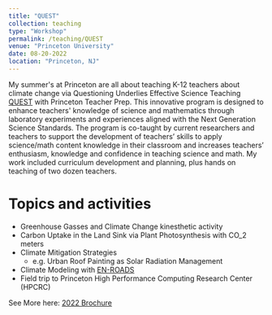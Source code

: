 ```yaml
---
title: "QUEST"
collection: teaching
type: "Workshop"
permalink: /teaching/QUEST
venue: "Princeton University"
date: 08-20-2022
location: "Princeton, NJ"
---
```


My summer's at Princeton are all about teaching K-12 teachers about climate change via Questioning Underlies Effective Science Teaching [QUEST](https://teacherprep.princeton.edu/quest) with Princeton Teacher Prep. This innovative program is designed to enhance teachers' knowledge of science and mathematics through laboratory experiments and experiences aligned with the Next Generation Science Standards. The program is co-taught by current researchers and teachers to support the development of teachers’ skills to apply science/math content knowledge in their classroom and increases teachers’ enthusiasm, knowledge and confidence in teaching science and math. My work included curriculum development and planning, plus hands on teaching of two dozen teachers. 

Topics and activities
======
- Greenhouse Gasses and Climate Change kinesthetic activity
- Carbon Uptake in the Land Sink via Plant Photosynthesis with CO_2 meters
- Climate Mitigation Strategies
    - e.g. Urban Roof Painting as Solar Radiation Management
- Climate Modeling with [EN-ROADS](https://en-roads.climateinteractive.org/scenario.html?v=23.9.0)
- Field trip to Princeton High Performance Computing Research Center (HPCRC)

See More here:
[2022 Brochure](https://teacherprep.princeton.edu/sites/g/files/toruqf5931/files/pdf/QUEST%202022%20Climate%20Change.pdf)
